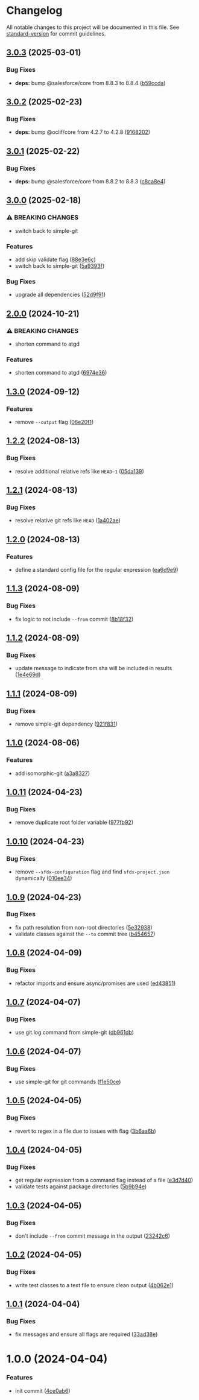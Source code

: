 <!-- markdownlint-disable MD024 MD025 -->
<!-- markdown-link-check-disable -->

# Changelog

All notable changes to this project will be documented in this file. See [standard-version](https://github.com/conventional-changelog/standard-version) for commit guidelines.

## [3.0.3](https://github.com/mcarvin8/apex-tests-git-delta/compare/v3.0.2...v3.0.3) (2025-03-01)


### Bug Fixes

* **deps:** bump @salesforce/core from 8.8.3 to 8.8.4 ([b59ccda](https://github.com/mcarvin8/apex-tests-git-delta/commit/b59ccda12859f4fd9bc07a7139b64b0b820d8ca3))

## [3.0.2](https://github.com/mcarvin8/apex-tests-git-delta/compare/v3.0.1...v3.0.2) (2025-02-23)


### Bug Fixes

* **deps:** bump @oclif/core from 4.2.7 to 4.2.8 ([9168202](https://github.com/mcarvin8/apex-tests-git-delta/commit/916820280a01366ea76d89d7e6128b5799cd89ae))

## [3.0.1](https://github.com/mcarvin8/apex-tests-git-delta/compare/v3.0.0...v3.0.1) (2025-02-22)


### Bug Fixes

* **deps:** bump @salesforce/core from 8.8.2 to 8.8.3 ([c8ca8e4](https://github.com/mcarvin8/apex-tests-git-delta/commit/c8ca8e44359a4ff4a8e7a419a92c82ff76dba85e))

## [3.0.0](https://github.com/mcarvin8/apex-tests-git-delta/compare/v2.0.0...v3.0.0) (2025-02-18)


### ⚠ BREAKING CHANGES

* switch back to simple-git

### Features

* add skip validate flag ([88e3e6c](https://github.com/mcarvin8/apex-tests-git-delta/commit/88e3e6c0f3b775c68257531e05061ea24654f83e))
* switch back to simple-git ([5a9393f](https://github.com/mcarvin8/apex-tests-git-delta/commit/5a9393feaf0ebc3cd1e091b3d1dc68f77ef12183))


### Bug Fixes

* upgrade all dependencies ([52d9f91](https://github.com/mcarvin8/apex-tests-git-delta/commit/52d9f9161f405451522f51a4f18cec80453aa12c))

## [2.0.0](https://github.com/mcarvin8/apex-tests-git-delta/compare/v1.3.0...v2.0.0) (2024-10-21)


### ⚠ BREAKING CHANGES

* shorten command to atgd

### Features

* shorten command to atgd ([6974e36](https://github.com/mcarvin8/apex-tests-git-delta/commit/6974e369af5c1986d473228322de669c122274d6))

## [1.3.0](https://github.com/mcarvin8/apex-tests-git-delta/compare/v1.2.2...v1.3.0) (2024-09-12)


### Features

* remove `--output` flag ([06e20f1](https://github.com/mcarvin8/apex-tests-git-delta/commit/06e20f12e340256386381ff0d0d418e91d9a1218))

## [1.2.2](https://github.com/mcarvin8/apex-tests-git-delta/compare/v1.2.1...v1.2.2) (2024-08-13)


### Bug Fixes

* resolve additional relative refs like `HEAD~1` ([05da139](https://github.com/mcarvin8/apex-tests-git-delta/commit/05da1397c2de1b5709af84731ab527a35826ce49))

## [1.2.1](https://github.com/mcarvin8/apex-tests-git-delta/compare/v1.2.0...v1.2.1) (2024-08-13)


### Bug Fixes

* resolve relative git refs like `HEAD` ([1a402ae](https://github.com/mcarvin8/apex-tests-git-delta/commit/1a402ae5bb9de3942078386b6c81dd19e6b3e248))

## [1.2.0](https://github.com/mcarvin8/apex-tests-git-delta/compare/v1.1.3...v1.2.0) (2024-08-13)


### Features

* define a standard config file for the regular expression ([ea6d9e9](https://github.com/mcarvin8/apex-tests-git-delta/commit/ea6d9e973d7440cd316b6b283650fa4367d28b56))

## [1.1.3](https://github.com/mcarvin8/apex-tests-git-delta/compare/v1.1.2...v1.1.3) (2024-08-09)


### Bug Fixes

* fix logic to not include `--from` commit ([8b18f32](https://github.com/mcarvin8/apex-tests-git-delta/commit/8b18f32e91c5bc0c76c79879f025af6da3308bf4))

## [1.1.2](https://github.com/mcarvin8/apex-tests-git-delta/compare/v1.1.1...v1.1.2) (2024-08-09)


### Bug Fixes

* update message to indicate from sha will be included in results ([1e4e69d](https://github.com/mcarvin8/apex-tests-git-delta/commit/1e4e69d9e31c102b2f1b0829a449f13180fcbc5e))

## [1.1.1](https://github.com/mcarvin8/apex-tests-git-delta/compare/v1.1.0...v1.1.1) (2024-08-09)


### Bug Fixes

* remove simple-git dependency ([921f831](https://github.com/mcarvin8/apex-tests-git-delta/commit/921f8311355936e0dc8c5fdaa98ecf91a166122e))

## [1.1.0](https://github.com/mcarvin8/apex-tests-git-delta/compare/v1.0.11...v1.1.0) (2024-08-06)


### Features

* add isomorphic-git ([a3a8327](https://github.com/mcarvin8/apex-tests-git-delta/commit/a3a8327927dadb89f0538b964f8a285e89d2e797))

## [1.0.11](https://github.com/mcarvin8/apex-tests-git-delta/compare/v1.0.10...v1.0.11) (2024-04-23)

### Bug Fixes

- remove duplicate root folder variable ([977fb92](https://github.com/mcarvin8/apex-tests-git-delta/commit/977fb9282dca5d1a0d7a0b816fef2c1bf9073b02))

## [1.0.10](https://github.com/mcarvin8/apex-tests-git-delta/compare/v1.0.9...v1.0.10) (2024-04-23)

### Bug Fixes

- remove `--sfdx-configuration` flag and find `sfdx-project.json` dynamically ([010ee34](https://github.com/mcarvin8/apex-tests-git-delta/commit/010ee34fa97c6f3c36ebb0ab1c740610de9bd7eb))

## [1.0.9](https://github.com/mcarvin8/apex-tests-git-delta/compare/v1.0.8...v1.0.9) (2024-04-23)

### Bug Fixes

- fix path resolution from non-root directories ([5e32938](https://github.com/mcarvin8/apex-tests-git-delta/commit/5e32938c05e5ad45ee5f6785b80e31381a6d7450))
- validate classes against the `--to` commit tree ([b454657](https://github.com/mcarvin8/apex-tests-git-delta/commit/b454657a8c72078cd5c388be7ab5393d215ecf14))

## [1.0.8](https://github.com/mcarvin8/apex-tests-git-delta/compare/v1.0.7...v1.0.8) (2024-04-09)

### Bug Fixes

- refactor imports and ensure async/promises are used ([ed43851](https://github.com/mcarvin8/apex-tests-git-delta/commit/ed43851909b53105432a528db70a9b1749b42569))

## [1.0.7](https://github.com/mcarvin8/apex-tests-git-delta/compare/v1.0.6...v1.0.7) (2024-04-07)

### Bug Fixes

- use git.log command from simple-git ([db961db](https://github.com/mcarvin8/apex-tests-git-delta/commit/db961db75716ca9a3fc43fafab5334f1f79e224c))

## [1.0.6](https://github.com/mcarvin8/apex-tests-git-delta/compare/v1.0.5...v1.0.6) (2024-04-07)

### Bug Fixes

- use simple-git for git commands ([f1e50ce](https://github.com/mcarvin8/apex-tests-git-delta/commit/f1e50cecef920288dc4b588b222e01b0352dfdc6))

## [1.0.5](https://github.com/mcarvin8/apex-tests-git-delta/compare/v1.0.4...v1.0.5) (2024-04-05)

### Bug Fixes

- revert to regex in a file due to issues with flag ([3b6aa6b](https://github.com/mcarvin8/apex-tests-git-delta/commit/3b6aa6bc9fd97c6763493e1a51ac5dcaefc3fd4a))

## [1.0.4](https://github.com/mcarvin8/apex-tests-git-delta/compare/v1.0.3...v1.0.4) (2024-04-05)

### Bug Fixes

- get regular expression from a command flag instead of a file ([e3d7d40](https://github.com/mcarvin8/apex-tests-git-delta/commit/e3d7d4075e0b02e1a4832a1df62e63ec17066eab))
- validate tests against package directories ([5b9b94e](https://github.com/mcarvin8/apex-tests-git-delta/commit/5b9b94e937591897a23050bcd677c268df195d9e))

## [1.0.3](https://github.com/mcarvin8/apex-tests-git-delta/compare/v1.0.2...v1.0.3) (2024-04-05)

### Bug Fixes

- don't include `--from` commit message in the output ([23242c6](https://github.com/mcarvin8/apex-tests-git-delta/commit/23242c6329f388409b14a14f167d6c526a0ac000))

## [1.0.2](https://github.com/mcarvin8/apex-tests-git-delta/compare/v1.0.1...v1.0.2) (2024-04-05)

### Bug Fixes

- write test classes to a text file to ensure clean output ([4b062e1](https://github.com/mcarvin8/apex-tests-git-delta/commit/4b062e18dec7548ab6e35f6ee9dee467c69baa94))

## [1.0.1](https://github.com/mcarvin8/apex-tests-git-delta/compare/v1.0.0...v1.0.1) (2024-04-04)

### Bug Fixes

- fix messages and ensure all flags are required ([33ad38e](https://github.com/mcarvin8/apex-tests-git-delta/commit/33ad38e8c26270eccbad5b26e23373337845efab))

# 1.0.0 (2024-04-04)

### Features

- init commit ([4ce0ab6](https://github.com/mcarvin8/apex-tests-git-delta/commit/4ce0ab68c1b7229cddd6153d586b51c7c5eabd7c))
